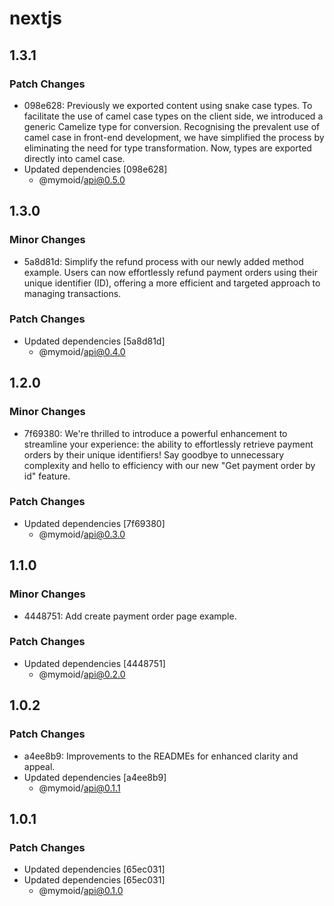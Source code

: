 # nextjs

## 1.3.1

### Patch Changes

- 098e628: Previously we exported content using snake case types. To facilitate the use of camel case types on the client side, we introduced a generic Camelize type for conversion. Recognising the prevalent use of camel case in front-end development, we have simplified the process by eliminating the need for type transformation. Now, types are exported directly into camel case.
- Updated dependencies [098e628]
  - @mymoid/api@0.5.0

## 1.3.0

### Minor Changes

- 5a8d81d: Simplify the refund process with our newly added method example. Users can now effortlessly refund payment orders using their unique identifier (ID), offering a more efficient and targeted approach to managing transactions.

### Patch Changes

- Updated dependencies [5a8d81d]
  - @mymoid/api@0.4.0

## 1.2.0

### Minor Changes

- 7f69380: We're thrilled to introduce a powerful enhancement to streamline your experience: the ability to effortlessly retrieve payment orders by their unique identifiers! Say goodbye to unnecessary complexity and hello to efficiency with our new "Get payment order by id" feature.

### Patch Changes

- Updated dependencies [7f69380]
  - @mymoid/api@0.3.0

## 1.1.0

### Minor Changes

- 4448751: Add create payment order page example.

### Patch Changes

- Updated dependencies [4448751]
  - @mymoid/api@0.2.0

## 1.0.2

### Patch Changes

- a4ee8b9: Improvements to the READMEs for enhanced clarity and appeal.
- Updated dependencies [a4ee8b9]
  - @mymoid/api@0.1.1

## 1.0.1

### Patch Changes

- Updated dependencies [65ec031]
- Updated dependencies [65ec031]
  - @mymoid/api@0.1.0
